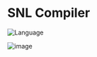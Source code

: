 # SNL Compiler
![Language](https://img.shields.io/badge/language-c++-brightgreen) 

![image](https://github.com/AhriFYF/SNL_Compiler/blob/main/fufu.gif)
